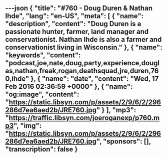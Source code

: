 ---json
{
  "title": "#760 - Doug Duren & Nathan Ihde",
  "lang": "en-US",
  "meta": [
    {
      "name": "description",
      "content": "Doug Duren is a passionate hunter, farmer, land manager and conservationist. Nathan Ihde is also a farmer and conservationist living in Wisconsin."
    },
    {
      "name": "keywords",
      "content": "podcast,joe,nate,doug,party,experience,douglas,nathan,freak,rogan,deathsquad,jre,duren,760,ihde"
    },
    {
      "name": "date",
      "content": "Wed, 17 Feb 2016 02:36:59 +0000"
    },
    {
      "name": "og:image",
      "content": "https://static.libsyn.com/p/assets/2/9/6/2/296286d7ea6aed2b/JRE760.jpg"
    }
  ],
  "mp3": "https://traffic.libsyn.com/joeroganexp/p760.mp3",
  "img": "https://static.libsyn.com/p/assets/2/9/6/2/296286d7ea6aed2b/JRE760.jpg",
  "sponsors": [],
  "transcription": false
}
---
<episode-header />

<timemark seconds="0" />

<transcribe-call-to-action />

<episode-footer />
